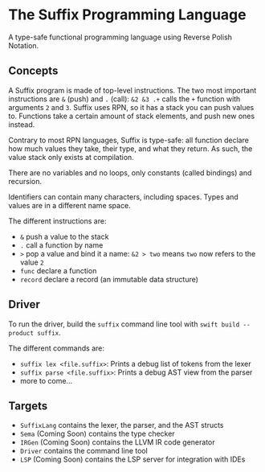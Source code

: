 # The Suffix Programming Language

A type-safe functional programming language using Reverse Polish Notation.

## Concepts

A Suffix program is made of top-level instructions. The two most important instructions are `&` (push) and `.` (call): `&2 &3 .+` calls the `+` function with arguments `2` and `3`. Suffix uses RPN, so it has a stack you can push values to. Functions take a certain amount of stack elements, and push new ones instead.

Contrary to most RPN languages, Suffix is type-safe: all function declare how much values they take, their type, and what they return. As such, the value stack only exists at compilation.

There are no variables and no loops, only constants (called bindings) and recursion.

Identifiers can contain many characters, including spaces. Types and values are in a different name space.

The different instructions are:
 - `&` push a value to the stack
 - `.` call a function by name
 - `>` pop a value and bind it a name: `&2 > two` means `two` now refers to the value `2`
 - `func` declare a function
 - `record` declare a record (an immutable data structure)

## Driver

To run the driver, build the `suffix` command line tool with `swift build --product suffix`.

The different commands are:
 - `suffix lex <file.suffix>`: Prints a debug list of tokens from the lexer
 - `suffix parse <file.suffix>`: Prints a debug AST view from the parser
 - more to come...

## Targets

 - `SuffixLang` contains the lexer, the parser, and the AST structs
 - `Sema` (Coming Soon) contains the type checker
 - `IRGen` (Coming Soon) contains the LLVM IR code generator
 - `Driver` contains the command line tool
 - `LSP` (Coming Soon) contains the LSP server for integration with IDEs

